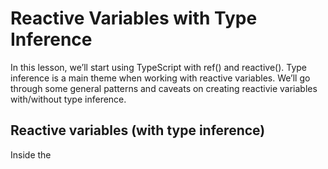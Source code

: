 # Reactive Variables with Type Inference

In this lesson, we’ll start using TypeScript with ref() and reactive(). Type inference is a main theme when working with reactive variables. We’ll go through some general patterns and caveats on creating reactivie variables with/without type inference.

## Reactive variables (with type inference)

Inside the <script> tag, we can now use ref() directly as if we’re still inside the setup() function:

```javaScript
<script setup lang="ts">
import { ref } frpm 'vue'

const count = ref(0)

</script>

```

Everything about ref and reactive is still the same, including type inference.

The code that we have here looks just like plain old JavaScript because the type of this variable is inferred.

Type inference is a huge part of using TypeScript. It will guess the type of the variable by just looking at the value you pass into the ref function. So even if you don’t specify the variable’s type, your IDE will still be able to show you the type info when you put your cursor over the variable.

Just like ref(), we can still use reactive() the same way as in the original Composition API syntax:

```javaScript
<script setup lang="ts">
import { ref } frpm 'vue'

const count = ref(0)

const appInfo = reactive({
  name: 'Counter',
  slogan: 'an app you can count on'
})

</script>

```

## Template

Let’s render all of our variables in the template

```javaScript
<template>
  <div>
    <h1>{{ appInfo.name }}</h1>
    <h2>{{ appInfo.slogan }}</h2>
  </div>
  <p>{{ count }}</p>
</template>
```

Even with the script setup syntax, we’re still writing template code the same way. Again, this is because the script setup syntax is still the Composition API, just under a different skin.

One subtle difference is that we didn’t have to return the appInfo and count from the setup() function because our code is not inside a function anymore.

Put your cursor on the count variable in the template, Volar will show you that its type is number not Ref<number>.

That’s because the template automatically “unpacks” the value of the Ref object.

Because of type inference, the code in this section looks just like JavaScript. (although it’s really TypeScript)

Next, we’ll write some TypeScript code that actually looks like TypeScript.

### New Convention of the Syntax

We should put the template below the script

## Beyond type inference

Even with type inference “autopiloting” for you, you can still annotate your variables whenever you feel like the extra annotations could enhance the readability of your code.

For example, the type of the appInfo variable will be inferred as { name: string; slogan: string; }.

Putting your cursor on the variable will show you its type:

If { name: string; slogan: string; } is too verbose for you, you might want to create a custom type for this:

```javaScript
interface AppInfo {
  name: string
  slogan: string
}

const appInfo: AppInfo = reactive({
  name: 'Counter',
  slogan: 'an app you can count on'
})
```

## Ref annotation

But manually specifying the type of a variable is not always so helpful.

For example, it’s common in a real app to fetch the initial value from an HTTP service via onMounted. So when we first declare the ref, we have to set its value to null:

```javaScript
// CHANGE
const count = ref(null)

// NEW
onMounted(() => {
  fetchCount((initialCount) => {
    count.value = initialCount
  })
})
```

This code wouldn’t work in TypeScript because our count variable has the type Ref<null> (guessed by TypeScript’s type inference). That means this Ref object can only be set with null as its value. Setting it to initialCount, which is a number, will make TypeScript scream at you.

To solve this problem, we have to specify our intended type (number | null) through the generic argument of ref():

```javaScript
// CHANGE
const count = ref<number | null>(null)

onMounted(() => {
  fetchCount((initialCount) => {
    count.value = initialCount
  })
})
```

We are basically telling TypeScript that this Ref object can be set with either a number or null as its value.

Now TypeScript is happy again.

As a less common alternative, we can also specify the type info of this ref on the left side of the assignment:

```javaScript
const count: Ref<number | null> = ref(null)
```

But we would have to import the Ref type, which is more typing to get the same result. I’m showing this option here so you know that it’s possible to do it this way, but it’s just less intuitive.

The general principle when working with TypeScript is to let type inference do its work, and only step in when type inference is not enough.

Aside from the use cases that we’ve gone through, there are more places where we would need to manually specify the type info, such as in functions.

